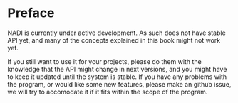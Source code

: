 # Preface

<div class="warning">
NADI is currently under active development. As such does not have stable API
yet, and many of the concepts explained in this book might not work
yet.

If you still want to use it for your projects, please do them with the
knowledge that the API might change in next versions, and you might
have to keep it updated until the system is stable. If you have any
problems with the program, or would like some new features, please
make an github issue, we will try to accomodate it if it fits within
the scope of the program.
</div>
